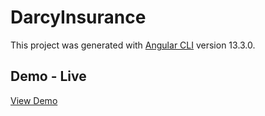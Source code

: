 # DarcyInsurance

This project was generated with [Angular CLI](https://github.com/angular/angular-cli) version 13.3.0.

## Demo - Live
[View Demo](https://darcy-insurance-ui-angular.vercel.app/)
